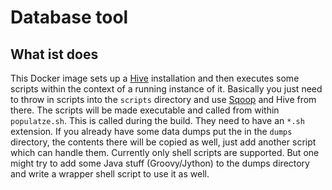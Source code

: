 Database tool
=============

What ist does
-------------

This Docker image sets up a [Hive](https://hive.apache.org/) installation and
then executes some scripts within the context of a running instance of it.
Basically you just need to throw in scripts into the `scripts` directory and use
[Sqoop](http://sqoop.apache.org/) and Hive from there. The scripts will be made
executable and called from within `populatze.sh`. This is called during the
build. They need to have an `*.sh` extension. If you already have some data
dumps put the in the `dumps` directory, the contents there will be copied as
well, just add another script which can handle them. Currently only shell
scripts are supported. But one might try to add some Java stuff (Groovy/Jython)
to the dumps directory and write a wrapper shell script to use it as well.
